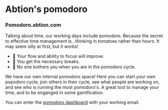 # Abtion's pomodoro

### Pomodoro.abtion.com
Talking about time, our working days include pomodoro. Because the secret to effective time management is...thinking in tomatoes rather than hours. It may seem silly at first, but it works!

- 🍅 Your flow and ability to focus will improve.
- 🍅 You get the necessary breaks.
- 🍅 No one bothers you when you are in the pomodoro cycle.

We have our own internal pomodoro space! Here you can start your own popodoro cycle, join others in their cycle, see what people are working on, and see who is running the most pomodoro's. A great tool to manage your time, and to be enganged in some gamification. 

You can enter the [pomodoro dashboard](https://pomodoro.abtion.com/spaces) with your working email.
